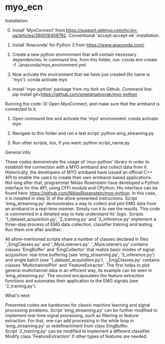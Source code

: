 # myo_ecn
 
Installation:

0) Install 'MyoConnect' from https://support.getmyo.com/hc/en-us/articles/360018409792. Conventional 'accept-accept-ok' installation.

1) Install 'Anaconda' for Python 3 from https://www.anaconda.com/.

2) Create a new python environment that will contain necessary dependencies. In command line, from this folder, run:
	conda env create -f ./anaconda/myo_environment.yml

3) Now activate the environment that we have just created (its name is 'myo'):
	conda activate myo

4) Install 'myo-python' package from my fork on Github. Command line:
	pip install git+https://github.com/smetanadvorak/myo-python
	
	
Running the code:
0) Open MyoConnect, and make sure that the armband is connected to it. 

1) Open command line and activate the 'myo' environment:
	conda activate myo
	
2) Navigate to this folder and run a test script:
	python emg_streaming.py

3) Run other scripts, too, if you want:
	python script_name.py
	

General info:

These codes demonstrate the usage of 'myo-python' library in order to establish the connection with a MYO armband and collect data from it. 
Historically, the developers of MYO armband have issued an official C++ API to enable the users to create their own armband-based applications. Not long after that, programmer Niklas Rosenstein have developed a Python interface for this API, using CFFI module and CPython. His interface can be found here: https://github.com/NiklasRosenstein/myo-python. In this case, it is installed in step 3) of the afore-presented instructions.
Script 'emg_streaming.py' demonstrates a way to collect and plot EMG data from an armband in a real-time manner. Simply run it to see the results. This code is commented in a detailed way to help understand its' logic.
Scripts '1_dataset_acquisition.py', '2_training.py' and '3_inference.py' implement a three-step process of EMG data collection, classifier training and testing. Run them one after another.

All afore-mentioned scripts share a number of classes declared in files '_EmgClasses.py' and '_MyoListeners.py'. 
'_MyoListeners.py' contains classes 'EmgBuffer' and 'EmgCollector' that realize basic modes of signal acquisition: real-time buffering (see 'emg_streaming.py', '3_inference.py') and single batch (see '1_dataset_acquisition.py'). 
'_EmgClasses.py' contains classes 'MultichannelPlot' and 'FeatureExtractor'. The first helps to plot general multichannel data in an efficient way, its example can be seen in 'emg_streaming.py'. The second encapsulates the feature extraction functions and automates their application to the EMG signals (see '2_training.py'). 


What's next:

Presented codes are barebones for classic machine learning and signal processing problems. 
Script 'emg_streaming.py' can be further modified to implement real-time signal processing, such as filtering or feature extraction. For that, one can add processing in the while loop in 'emg_streaming.py' or redefine/inherit from class EmgBuffer.  
Script '2_training.py' can be modified to implement a different classifier. Modify class 'FeatureExtraction' if other types of features are needed. 
